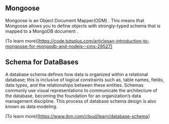 ## Mongoose
  Mongoose is an Object Document Mapper(ODM) . This means that Mongoose allows you to define objects with strongly-typed schema that is mapped to a MongoDB document .

  (To learn more)[https://code.tutsplus.com/articlesan-introduction-to-mongoose-for-mongodb-and-nodejs--cms-29527]

  ## Schema for DataBases
  A database schema defines how data is organized within a relational database; this is inclusive of logical constraints such as, table names, fields, data types, and the relationships between these entities. Schemas commonly use visual representations to communicate the architecture of the database, becoming the foundation for an organization’s data management discipline. This process of database schema design is also known as data modeling.

  (To learn more)[https://www.ibm.com/cloud/learn/database-schema]